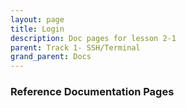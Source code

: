 ```yaml
---
layout: page
title: Login
description: Doc pages for lesson 2-1
parent: Track 1- SSH/Terminal
grand_parent: Docs
---
```


### Reference Documentation Pages

